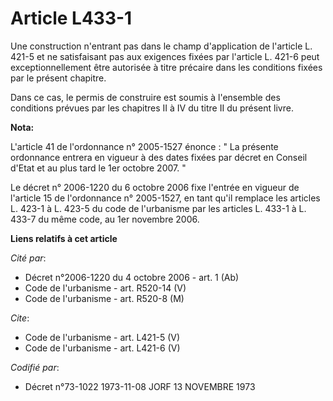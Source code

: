 # Article L433-1

Une construction n'entrant pas dans le champ d'application de l'article L. 421-5 et ne satisfaisant pas aux exigences fixées
par l'article L. 421-6 peut exceptionnellement être autorisée à titre précaire dans les conditions fixées par le présent
chapitre. 

Dans ce cas, le permis de construire est soumis à l'ensemble des conditions prévues par les chapitres II à IV du titre II du
présent livre.

**Nota:**

L'article 41 de l'ordonnance n° 2005-1527 énonce : " La présente ordonnance entrera en vigueur à des dates fixées par décret
en Conseil d'Etat et au plus tard le 1er octobre 2007. " 

Le décret n° 2006-1220 du 6 octobre 2006 fixe l'entrée en vigueur de l'article 15 de l'ordonnance n° 2005-1527, en tant qu'il
remplace les articles L. 423-1 à L. 423-5 du code de l'urbanisme par les articles L. 433-1 à L. 433-7 du même code, au 1er
novembre 2006.

**Liens relatifs à cet article**

_Cité par_:

  - Décret n°2006-1220 du 4 octobre 2006 - art. 1 (Ab)
  - Code de l'urbanisme - art. R520-14 (V)
  - Code de l'urbanisme - art. R520-8 (M)

_Cite_:

  - Code de l'urbanisme - art. L421-5 (V)
  - Code de l'urbanisme - art. L421-6 (V)

_Codifié par_:

  - Décret n°73-1022 1973-11-08 JORF 13 NOVEMBRE 1973
